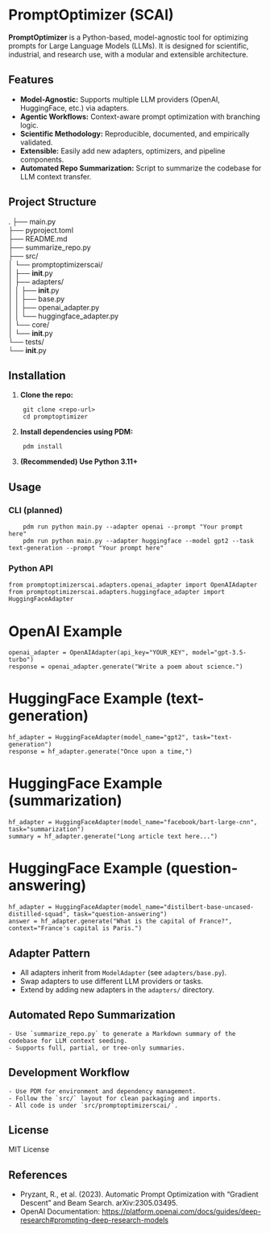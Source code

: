 # PromptOptimizer (SCAI)

**PromptOptimizer** is a Python-based, model-agnostic tool for optimizing prompts for Large Language Models (LLMs). It is designed for scientific, industrial, and research use, with a modular and extensible architecture.

## Features

- **Model-Agnostic:** Supports multiple LLM providers (OpenAI, HuggingFace, etc.) via adapters.
- **Agentic Workflows:** Context-aware prompt optimization with branching logic.
- **Scientific Methodology:** Reproducible, documented, and empirically validated.
- **Extensible:** Easily add new adapters, optimizers, and pipeline components.
- **Automated Repo Summarization:** Script to summarize the codebase for LLM context transfer.

## Project Structure

.
├── main.py  
├── pyproject.toml  
├── README.md  
├── summarize_repo.py  
├── src/  
│   └── promptoptimizerscai/  
│       ├── __init__.py  
│       ├── adapters/  
│       │   ├── __init__.py  
│       │   ├── base.py  
│       │   ├── openai_adapter.py  
│       │   └── huggingface_adapter.py  
│       └── core/  
│           └── __init__.py  
└── tests/  
    └── __init__.py  

## Installation

1. **Clone the repo:**
```
    git clone <repo-url>
    cd promptoptimizer
```

2. **Install dependencies using PDM:**
```
    pdm install
```

3. **(Recommended) Use Python 3.11+**

## Usage

### CLI (planned)
```
    pdm run python main.py --adapter openai --prompt "Your prompt here"
    pdm run python main.py --adapter huggingface --model gpt2 --task text-generation --prompt "Your prompt here"
```

### Python API
```
from promptoptimizerscai.adapters.openai_adapter import OpenAIAdapter  
from promptoptimizerscai.adapters.huggingface_adapter import HuggingFaceAdapter
```

# OpenAI Example  
```
openai_adapter = OpenAIAdapter(api_key="YOUR_KEY", model="gpt-3.5-turbo")  
response = openai_adapter.generate("Write a poem about science.")
```

# HuggingFace Example (text-generation)  
```
hf_adapter = HuggingFaceAdapter(model_name="gpt2", task="text-generation")  
response = hf_adapter.generate("Once upon a time,")
```

# HuggingFace Example (summarization)  
```
hf_adapter = HuggingFaceAdapter(model_name="facebook/bart-large-cnn", task="summarization")  
summary = hf_adapter.generate("Long article text here...")
```

# HuggingFace Example (question-answering)  
```
hf_adapter = HuggingFaceAdapter(model_name="distilbert-base-uncased-distilled-squad", task="question-answering")  
answer = hf_adapter.generate("What is the capital of France?", context="France's capital is Paris.")
```

## Adapter Pattern

- All adapters inherit from `ModelAdapter` (see `adapters/base.py`).
- Swap adapters to use different LLM providers or tasks.
- Extend by adding new adapters in the `adapters/` directory.

## Automated Repo Summarization
```
- Use `summarize_repo.py` to generate a Markdown summary of the codebase for LLM context seeding.
- Supports full, partial, or tree-only summaries.
```

## Development Workflow
```
- Use PDM for environment and dependency management.
- Follow the `src/` layout for clean packaging and imports.
- All code is under `src/promptoptimizerscai/`.
```

## License

MIT License

## References

- Pryzant, R., et al. (2023). Automatic Prompt Optimization with “Gradient Descent” and Beam Search. arXiv:2305.03495.
- OpenAI Documentation: https://platform.openai.com/docs/guides/deep-research#prompting-deep-research-models
